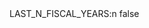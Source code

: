 <?xml version="1.0" encoding="UTF-8"?>
<CustomMetadata xmlns="http://soap.sforce.com/2006/04/metadata">
    <label>LAST_N_FISCAL_YEARS:n</label>
    <protected>false</protected>
</CustomMetadata>
